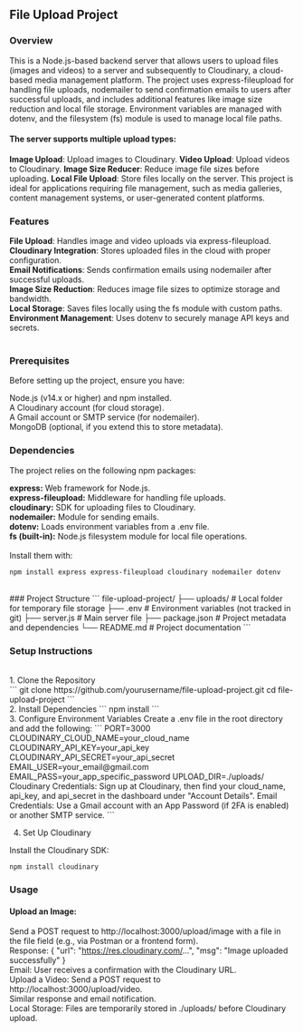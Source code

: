 

## File Upload Project
### Overview
This is a Node.js-based backend server that allows users to upload files (images and videos) to a server and subsequently to Cloudinary, a cloud-based media management platform. The project uses express-fileupload for handling file uploads, nodemailer to send confirmation emails to users after successful uploads, and includes additional features like image size reduction and local file storage. Environment variables are managed with dotenv, and the filesystem (fs) module is used to manage local file paths.

#### The server supports multiple upload types:

**Image Upload**: Upload images to Cloudinary.
**Video Upload**: Upload videos to Cloudinary.
**Image Size Reducer**: Reduce image file sizes before uploading.
**Local File Upload**: Store files locally on the server.
This project is ideal for applications requiring file management, such as media galleries, content management systems, or user-generated content platforms.

### Features
**File Upload**: Handles image and video uploads via express-fileupload. <br/>
**Cloudinary Integration**: Stores uploaded files in the cloud with proper configuration. <br/>
**Email Notifications**: Sends confirmation emails using nodemailer after successful uploads.<br/>
**Image Size Reduction**: Reduces image file sizes to optimize storage and bandwidth.<br/>
**Local Storage**: Saves files locally using the fs module with custom paths.<br/>
**Environment Management**: Uses dotenv to securely manage API keys and secrets.<br/>
<br/>
### Prerequisites
Before setting up the project, ensure you have:

Node.js (v14.x or higher) and npm installed.<br/>
A Cloudinary account (for cloud storage).<br/>
A Gmail account or SMTP service (for nodemailer).<br/>
MongoDB (optional, if you extend this to store metadata).<br/>

### Dependencies
The project relies on the following npm packages:

**express:** Web framework for Node.js.<br/>
**express-fileupload:** Middleware for handling file uploads.<br/>
**cloudinary:** SDK for uploading files to Cloudinary.<br/>
**nodemailer:** Module for sending emails.<br/>
**dotenv:** Loads environment variables from a .env file.<br/>
**fs (built-in):** Node.js filesystem module for local file operations.<br/>
<br/>
Install them with:

```
npm install express express-fileupload cloudinary nodemailer dotenv
```
<br/>
### Project Structure
```
file-upload-project/
├── uploads/              # Local folder for temporary file storage
├── .env                 # Environment variables (not tracked in git)
├── server.js            # Main server file
├── package.json         # Project metadata and dependencies
└── README.md            # Project documentation
```

### Setup Instructions
<br/>
1. Clone the Repository<br/>
```
git clone https://github.com/yourusername/file-upload-project.git
cd file-upload-project
```
<br/>
2. Install Dependencies
```
npm install
```
<br/>
3. Configure Environment Variables
Create a .env file in the root directory and add the following:
```
PORT=3000
CLOUDINARY_CLOUD_NAME=your_cloud_name
CLOUDINARY_API_KEY=your_api_key
CLOUDINARY_API_SECRET=your_api_secret
EMAIL_USER=your_email@gmail.com
EMAIL_PASS=your_app_specific_password
UPLOAD_DIR=./uploads/
Cloudinary Credentials: Sign up at Cloudinary, then find your cloud_name, api_key, and api_secret in the dashboard under "Account Details".
Email Credentials: Use a Gmail account with an App Password (if 2FA is enabled) or another SMTP service.
```

4. Set Up Cloudinary
   
Install the Cloudinary SDK:
```
npm install cloudinary
```

### Usage
#### Upload an Image:
Send a POST request to http://localhost:3000/upload/image with a file in the file field (e.g., via Postman or a frontend form).<br/>
Response: { "url": "https://res.cloudinary.com/...", "msg": "Image uploaded successfully" }<br/>
Email: User receives a confirmation with the Cloudinary URL.<br/>
Upload a Video:
Send a POST request to http://localhost:3000/upload/video.<br/>
Similar response and email notification.<br/>
Local Storage: Files are temporarily stored in ./uploads/ before Cloudinary upload.<br/>
